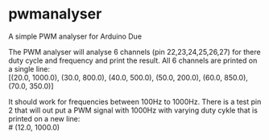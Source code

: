 # pwmanalyser
A simple PWM analyser for Arduino Due

The PWM analyser will analyse 6 channels (pin 22,23,24,25,26,27) for there duty cycle and frequency and print the result. All 6 channels are printed on a single line:<br />
[(20.0, 1000.0), (30.0, 800.0), (40.0, 500.0), (50.0, 200.0), (60.0, 850.0), (70.0, 350.0)]

It should work for frequencies between 100Hz to 1000Hz. There is a test pin 2 that will out put a PWM signal with 1000Hz with varying duty cykle that is printed on a new line:<br />
\# (12.0, 1000.0)
